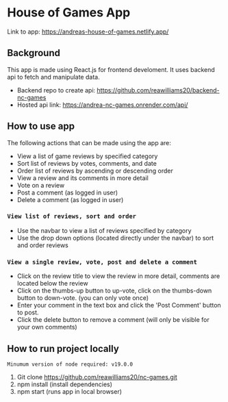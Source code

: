 # House of Games App
Link to app: https://andreas-house-of-games.netlify.app/

## Background
This app is made using React.js for frontend develoment. It uses backend api to fetch and manipulate data.
- Backend repo to create api: https://github.com/reawilliams20/backend-nc-games 
- Hosted api link: https://andrea-nc-games.onrender.com/api/ 

## How to use app
The following actions that can be made using the app are:
- View a list of game reviews by specified category 
- Sort list of reviews by votes, comments, and date
- Order list of reviews by ascending or descending order
- View a review and its comments in more detail
- Vote on a review
- Post a comment (as logged in user)
- Delete a comment (as logged in user)

### `View list of reviews, sort and order`
- Use the navbar to view a list of reviews specified by category
- Use the drop down options (located directly under the navbar) to sort and order reviews

### `View a single review, vote, post and delete a comment `
- Click on the review title to view the review in more detail, comments are located below the review
- Click on the thumbs-up button to up-vote, click on the thumbs-down button to down-vote. (you can only vote once)
- Enter your comment in the text box and click the 'Post Comment' button to post.
- Click the delete button to remove a comment (will only be visible for your own comments)


## How to run project locally
`Minumum version of node required: v19.0.0`
1. Git clone https://github.com/reawilliams20/nc-games.git 
2. npm install (install dependencies)
3. npm start (runs app in local browser)

